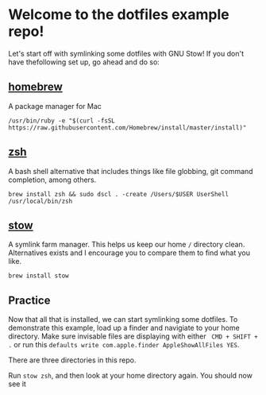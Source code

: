 # Welcome to the dotfiles example repo!

Let's start off with symlinking some dotfiles with GNU Stow! If you don't have thefollowing set up, go ahead and do so:

## [homebrew](https://brew.sh/)
A package manager for Mac

```
/usr/bin/ruby -e "$(curl -fsSL https://raw.githubusercontent.com/Homebrew/install/master/install)"
```

## [zsh](http://zsh.sourceforge.net/)
A bash shell alternative that includes things like file globbing, git command completion, among others.
```
brew install zsh && sudo dscl . -create /Users/$USER UserShell /usr/local/bin/zsh

``` 

## [stow](https://www.gnu.org/software/stow/)
A symlink farm manager. This helps us keep our home `/` directory clean. Alternatives exists and I encourage you to compare them to find what you like.
```
brew install stow

```



## Practice

Now that all that is installed, we can start symlinking some dotfiles. To demonstrate this example, load up a finder and navigiate to your home directory. Make sure invisable files are displaying with either ` CMD + SHIFT + .` or run this `defaults write com.apple.finder AppleShowAllFiles YES`.

There are three directories in this repo.

Run `stow zsh`, and then look at your home directory again. You should now see it 





